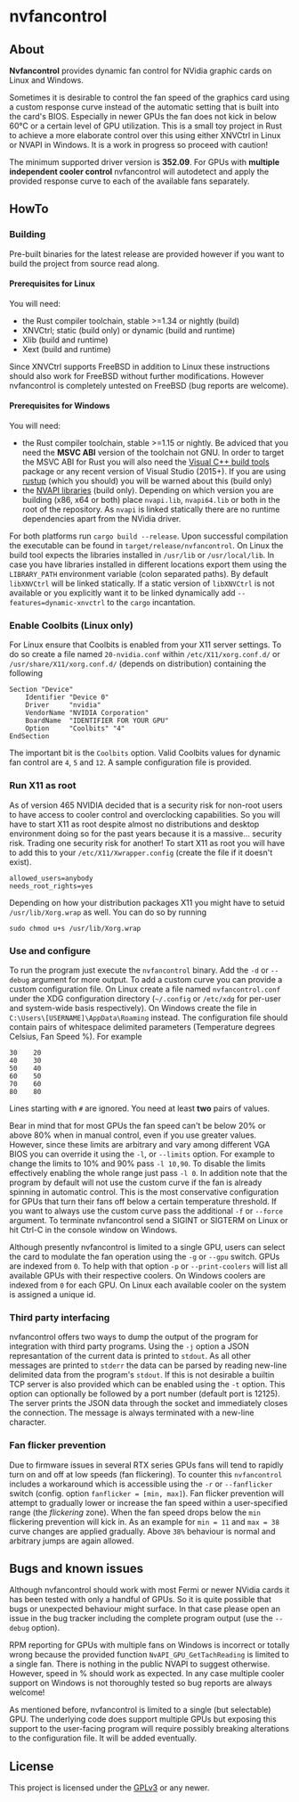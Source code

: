 nvfancontrol
============

About
-----

**Nvfancontrol** provides dynamic fan control for NVidia graphic cards on Linux
and Windows.

Sometimes it is desirable to control the fan speed of the graphics card using a
custom response curve instead of the automatic setting that is built into the
card's BIOS. Especially in newer GPUs the fan does not kick in below 60°C or a
certain level of GPU utilization. This is a small toy project in Rust to
achieve a more elaborate control over this using either XNVCtrl in Linux or
NVAPI in Windows. It is a work in progress so proceed with caution!

The minimum supported driver version is **352.09**. For GPUs with **multiple
independent cooler control** nvfancontrol will autodetect and apply the provided
response curve to each of the available fans separately.

HowTo
-----

### Building

Pre-built binaries for the latest release are provided however if you want to
build the project from source read along.

#### Prerequisites for Linux

You will need:

* the Rust compiler toolchain, stable >=1.34 or nightly (build)
* XNVCtrl; static (build only) or dynamic (build and runtime)
* Xlib (build and runtime)
* Xext (build and runtime)

Since XNVCtrl supports FreeBSD in addition to Linux these instructions should
also work for FreeBSD without further modifications. However nvfancontrol is
completely untested on FreeBSD (bug reports are welcome).

#### Prerequisites for Windows

You will need:

* the Rust compiler toolchain, stable >=1.15 or nightly. Be adviced that you
need the **MSVC ABI** version of the toolchain not GNU. In order to target the
MSVC ABI for Rust you will also need the [Visual C++ build
tools](https://visualstudio.microsoft.com/downloads/#build-tools-for-visual-studio-2017)
package or any recent version of Visual Studio (2015+). If you are using
[rustup](https://www.rustup.rs/) (which you should) you will be warned about
this (build only)
* the [NVAPI libraries](https://developer.nvidia.com/nvapi) (build only).
Depending on which version you are building (x86, x64 or both) place
`nvapi.lib`, `nvapi64.lib` or both in the root of the repository. As `nvapi` is
linked statically there are no runtime dependencies apart from the NVidia
driver.

For both platforms run `cargo build --release`. Upon successful compilation the
executable can be found in `target/release/nvfancontrol`. On Linux the build
tool expects the libraries installed in `/usr/lib` or `/usr/local/lib`. In case
you have libraries installed in different locations export them using the
`LIBRARY_PATH` environment variable (colon separated paths). By default
`libXNVCtrl` will be linked statically. If a static version of `libXNVCtrl` is
not available or you explicitly want it to be linked dynamically add
`--features=dynamic-xnvctrl` to the `cargo` incantation.

### Enable Coolbits (Linux only)

For Linux ensure that Coolbits is enabled from your X11 server settings. To
do so create a file named `20-nvidia.conf` within `/etc/X11/xorg.conf.d/` or
`/usr/share/X11/xorg.conf.d/` (depends on distribution) containing the
following

    Section "Device"
        Identifier "Device 0"
        Driver     "nvidia"
        VendorName "NVIDIA Corporation"
        BoardName  "IDENTIFIER FOR YOUR GPU"
        Option     "Coolbits" "4"
    EndSection

The important bit is the `Coolbits` option. Valid Coolbits values for dynamic
fan control are `4`, `5` and `12`. A sample configuration file is provided.

### Run X11 as root

As of version 465 NVIDIA decided that is a security risk for non-root users
to have access to cooler control and overclocking capabilities. So you will
have to start X11 as root despite almost no distributions and desktop
environment doing so for the past years because it is a massive... security
risk. Trading one security risk for another! To start X11 as root you
will have to add this to your `/etc/X11/Xwrapper.config` (create the file if
it doesn't exist).

```
allowed_users=anybody
needs_root_rights=yes
```

Depending on how your distribution packages X11 you might have to setuid
`/usr/lib/Xorg.wrap` as well. You can do so by running

```
sudo chmod u+s /usr/lib/Xorg.wrap
```

### Use and configure

To run the program just execute the `nvfancontrol` binary. Add the `-d` or
`--debug` argument for more output. To add a custom curve you can provide a
custom configuration file. On Linux create a file named `nvfancontrol.conf`
under the XDG configuration directory (`~/.config` or `/etc/xdg` for per-user
and system-wide basis respectively). On Windows create the file in
`C:\Users\[USERNAME]\AppData\Roaming` instead. The configuration file should
contain pairs of whitespace delimited parameters (Temperature degrees Celsius,
Fan Speed %).
For example

    30    20
    40    30
    50    40
    60    50
    70    60
    80    80

Lines starting with `#` are ignored. You need at least **two** pairs of values.

Bear in mind that for most GPUs the fan speed can't be below 20% or above 80%
when in manual control, even if you use greater values. However, since these
limits are arbitrary and vary among different VGA BIOS you can override it
using the `-l`, or `--limits` option. For example to change the limits to 10%
and 90% pass `-l 10,90`. To disable the limits effectively enabling the whole
range just pass `-l 0`. In addition note that the program by default will not
use the custom curve if the fan is already spinning in automatic control. This
is the most conservative configuration for GPUs that turn their fans off below
a certain temperature threshold. If you want to always use the custom curve
pass the additional `-f` or `--force` argument. To terminate nvfancontrol send
a SIGINT or SIGTERM on Linux or hit Ctrl-C in the console window on Windows.

Although presently nvfancontrol is limited to a single GPU, users can select
the card to modulate the fan operation using the `-g` or `--gpu` switch. GPUs
are indexed from `0`. To help with that option `-p` or `--print-coolers` will
list all available GPUs with their respective coolers.  On Windows coolers are
indexed from `0` for each GPU. On Linux each available cooler on the system is
assigned a unique id.

### Third party interfacing

nvfancontrol offers two ways to dump the output of the program for integration
with third party programs. Using the `-j` option a JSON represantation of the
current data is printed to `stdout`. As all other messages are printed to
`stderr` the data can be parsed by reading new-line delimited data from the
program's `stdout`. If this is not desirable a builtin TCP server is also
provided which can be enabled using the `-t` option. This option can optionally
be followed by a port number (default port is 12125). The server prints the
JSON data through the socket and immediately closes the connection. The message
is always terminated with a new-line character.

### Fan flicker prevention

Due to firmware issues in several RTX series GPUs fans will tend to rapidly
turn on and off at low speeds (fan flickering). To counter this `nvfancontrol`
includes a workaround which is accessible using the `-r` or `--fanflicker`
switch (config. option `fanflicker = [min, max]`). Fan flicker prevention will
attempt to gradually lower or increase the fan speed within a user-specified
range (the *flickering* zone). When the fan speed drops below the `min`
flickering prevention will kick in. As an example for `min = 11` and `max = 38`
curve changes are applied gradually. Above `38%` behaviour is normal and
arbitrary jumps are again allowed.

Bugs and known issues
---------------------
Although nvfancontrol should work with most Fermi or newer NVidia cards it has
been tested with only a handful of GPUs. So it is quite possible that bugs or
unexpected behaviour might surface. In that case please open an issue in the
bug tracker including the complete program output (use the `--debug` option).

RPM reporting for GPUs with multiple fans on Windows is incorrect or totally
wrong because the provided function `NvAPI_GPU_GetTachReading` is limited to a
single fan. There is nothing in the public NVAPI to suggest otherwise.
However, speed in % should work as expected. In any case multiple cooler
support on Windows is not thoroughly tested so bug reports are always welcome!

As mentioned before, nvfancontrol is limited to a single (but selectable) GPU.
The underlying code does support multiple GPUs but exposing this support to the
user-facing program will require possibly breaking alterations to the
configuration file. It will be added eventually.

License
-------
This project is licensed under the
[GPLv3](https://www.gnu.org/licenses/gpl-3.0.html) or any newer.

